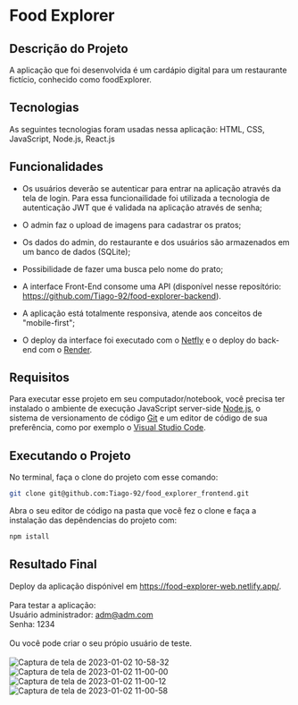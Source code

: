 
# Food Explorer

## Descrição do Projeto

A aplicação que foi desenvolvida é um cardápio digital para um restaurante fictício, conhecido como foodExplorer.

## Tecnologias

As seguintes tecnologias foram usadas nessa aplicação: HTML, CSS, JavaScript, Node.js, React.js

## Funcionalidades

- Os usuários deverão se autenticar para entrar na aplicação através da tela de login. Para essa funcionailidade foi utilizada a tecnologia de autenticação JWT que é validada na aplicação através de senha;

- O admin faz o upload de imagens para cadastrar os pratos;

- Os dados do admin, do restaurante e dos usuários são armazenados em um banco de dados (SQLite);

- Possibilidade de fazer uma busca pelo nome do prato;

- A interface Front-End consome uma API (disponível nesse reposítório: https://github.com/Tiago-92/food-explorer-backend).

- A aplicação está totalmente responsiva, atende aos conceitos de "mobile-first";

- O deploy da interface foi executado com o [Netfly](https://www.netlify.com/) e o deploy do back-end com o [Render](https://render.com/).

 ## Requisitos
 
 Para executar esse projeto em seu computador/notebook, você precisa ter instalado o ambiente de execução JavaScript server-side [Node.js](https://nodejs.org/en/), o sistema de versionamento de código [Git](https://git-scm.com/) e um editor de código de sua preferência, como por exemplo o [Visual Studio Code](https://code.visualstudio.com/).
 
 ## Executando o Projeto
 
 No terminal, faça o clone do projeto com esse comando:

```bash
git clone git@github.com:Tiago-92/food_explorer_frontend.git

```

Abra o seu editor de código na pasta que você fez o clone e faça a instalação das depêndencias do projeto com:

```bash
npm istall 

```

## Resultado Final

Deploy da aplicação dispónivel em https://food-explorer-web.netlify.app/.
<br>
<br>
Para testar a aplicação:
<br>
Usuário administrador: adm@adm.com
<br>
Senha: 1234
<br>
<br>
Ou você pode criar o seu própio usuário de teste.
<br>
<br>
![Captura de tela de 2023-01-02 10-58-32](https://user-images.githubusercontent.com/99975837/210243452-9466378c-e25b-4806-bc7b-5caccaeb65a8.png)
![Captura de tela de 2023-01-02 11-00-00](https://user-images.githubusercontent.com/99975837/210243454-9ade781a-77a2-4059-8146-73e637300766.png)
![Captura de tela de 2023-01-02 11-00-12](https://user-images.githubusercontent.com/99975837/210243456-89bc1a1c-42ae-461b-b1ba-c0ed92326710.png)
![Captura de tela de 2023-01-02 11-00-58](https://user-images.githubusercontent.com/99975837/210243457-3f130508-4876-4754-b021-bae7a7ee4579.png)






